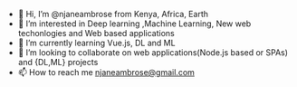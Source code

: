 - 👋 Hi, I’m @njaneambrose from Kenya, Africa, Earth
- 👀 I’m interested in Deep learning ,Machine Learning, New web techonlogies and Web based applications
- 🌱 I’m currently learning Vue.js, DL and ML 
- 💞️ I’m looking to collaborate on web applications(Node.js based or SPAs) and {DL,ML} projects  
- 📫 How to reach me njaneambrose@gmail.com

<!---
njaneambrose/njaneambrose is a ✨ special ✨ repository because its `README.md` (this file) appears on your GitHub profile.
You can click the Preview link to take a look at your changes.
--->
